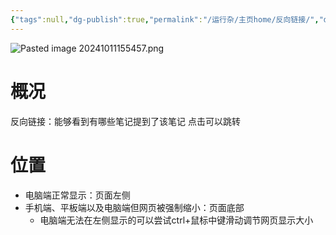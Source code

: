 ```yaml
---
{"tags":null,"dg-publish":true,"permalink":"/运行杂/主页home/反向链接/","dgPassFrontmatter":true,"noteIcon":"","created":"2024-10-11T15:38:40.220+08:00","updated":"2024-10-11T17:30:37.441+08:00"}
---
```


![Pasted image 20241011155457.png](/img/user/%E8%BF%90%E8%A1%8C%E6%9D%82/%E9%99%84%E4%BB%B6/Pasted%20image%2020241011155457.png)
# 概况
反向链接：能够看到有哪些笔记提到了该笔记
点击可以跳转
# 位置
- 电脑端正常显示：页面左侧
- 手机端、平板端以及电脑端但网页被强制缩小：页面底部
	- 电脑端无法在左侧显示的可以尝试ctrl+鼠标中键滑动调节网页显示大小
